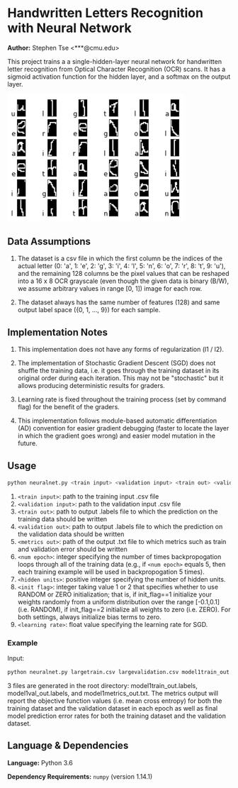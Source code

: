 # Handwritten Letters Recognition with Neural Network
**Author:** Stephen Tse \<***@cmu.edu\>

This project trains a a single-hidden-layer neural network for handwritten letter recognition from Optical Character Recognition (OCR) scans. It has a sigmoid activation function for the hidden layer, and a softmax on the output layer.

<img src="img/ocr_letters.png" width="400" alt="OCR_Subset">


## Data Assumptions

1. The dataset is a csv file in which the first column be the indices of the actual letter (0: 'a', 1: 'e', 2: 'g', 3: 'i', 4: 'l', 5: 'n', 6: 'o', 7: 'r', 8: 't', 9: 'u'), and the remaining 128 columns be the pixel values that can be reshaped into a 16 x 8 OCR grayscale (even though the given data is binary (B/W), we assume arbitrary values in range [0, 1]) image for each row.

2. The dataset always has the same number of features (128) and same output label space ({0, 1, ..., 9}) for each sample.


## Implementation Notes

1. This implementation does not have any forms of regularization (l1 / l2).

2. The implementation of Stochastic Gradient Descent (SGD) does not shuffle the training data, i.e. it goes through the training dataset in its original order during each iteration. This may not be "stochastic" but it allows producing deterministic results for graders.

3. Learning rate is fixed throughout the training process (set by command flag) for the benefit of the graders.

4. This implementation follows module-based automatic differentiation (AD) convention for easier gradient debugging (faster to locate the layer in which the gradient goes wrong) and easier model mutation in the future.

## Usage

```bash
python neuralnet.py <train input> <validation input> <train out> <validation out> <metrics out> <num epoch> <hidden units> <init flag> <learning rate>
```
1. `<train input>`: path to the training input .csv file
2. `<validation input>`: path to the validation input .csv file
3. `<train out>`: path to output .labels file to which the prediction on the training data should be written
4. `<validation out>`: path to output .labels file to which the prediction on the validation data should be written
5. `<metrics out>`: path of the output .txt file to which metrics such as train and validation error should be written
6. `<num epoch>`: integer specifying the number of times backpropogation loops through all of the training data (e.g., if `<num epoch>` equals 5, then each training example will be used in backpropogation 5 times).
7. `<hidden units>`: positive integer specifying the number of hidden units.
8. `<init flag>`: integer taking value 1 or 2 that specifies whether to use RANDOM or ZERO initialization; that is, if init_flag==1 initialize your weights randomly from a uniform distribution over the range [-0.1,0.1] (i.e. RANDOM), if init_flag==2 initialize all weights to zero (i.e. ZERO). For both settings, always initialize bias terms to zero.
9. `<learning rate>`: float value specifying the learning rate for SGD.


### Example

Input:

```bash
python neuralnet.py largetrain.csv largevalidation.csv model1train_out.labels model1val_out.labels model1metrics_out.txt 2 4 2 0.1
```

3 files are generated in the root directory: model1train_out.labels, model1val_out.labels, and model1metrics_out.txt. The metrics output will report the objective function values (i.e. mean cross entropy) for both the training dataset and the validation dataset in each epoch as well as final model prediction error rates for both the training dataset and the validation dataset.


## Language & Dependencies

**Language:** Python 3.6

**Dependency Requirements:** `numpy` (version 1.14.1)
